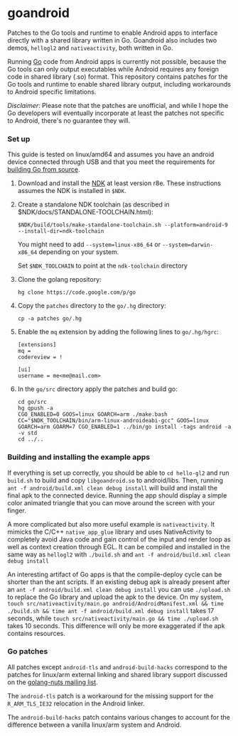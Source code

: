 goandroid
=========

Patches to the Go tools and runtime to enable Android apps to interface directly with a shared library written in Go. Goandroid also includes two demos, `hellogl2` and `nativeactivity`, both written in Go.

Running [Go](http://golang.org) code from Android apps is currently not possible, because the Go tools can only output executables while Android requires any foreign code in shared library (.so) format. This repository contains patches for the Go tools and runtime to enable shared library output, including workarounds to Android specific limitations.

*Disclaimer*: Please note that the patches are unofficial, and while I hope the Go developers will eventually incorporate at least the patches not specific to Android, there's no guarantee they will.

### Set up ###

This guide is tested on linux/amd64 and assumes you have an android device connected through USB and that you meet the requirements for [building Go from source](http://golang.org/doc/install/source).

1. Download and install the [NDK](http://developer.android.com/tools/sdk/ndk/index.html) at least version r8e. These instructions assumes the NDK is installed in `$NDK`.
2. Create a standalone NDK toolchain (as described in $NDK/docs/STANDALONE-TOOLCHAIN.html):

	`$NDK/build/tools/make-standalone-toolchain.sh --platform=android-9 --install-dir=ndk-toolchain`

	You might need to add `--system=linux-x86_64` or `--system=darwin-x86_64` depending on your system.

	Set `$NDK_TOOLCHAIN` to point at the `ndk-toolchain` directory

3. Clone the golang repository:

	`hg clone https://code.google.com/p/go`

4. Copy the `patches` directory  to the `go/.hg` directory:

	`cp -a patches go/.hg`

5. Enable the `mq` extension by adding the following lines to `go/.hg/hgrc`:

	```
	[extensions]  
	mq =
	codereview = !

	[ui]  
	username = me<me@mail.com>
	```

6. In the `go/src` directory apply the patches and build go:

	```
	cd go/src  
	hg qpush -a  
	CGO_ENABLED=0 GOOS=linux GOARCH=arm ./make.bash  
	CC="$NDK_TOOLCHAIN/bin/arm-linux-androideabi-gcc" GOOS=linux GOARCH=arm GOARM=7 CGO_ENABLED=1 ../bin/go install -tags android -a -v std  
	cd ../..
	```

### Building and installing the example apps ###

If everything is set up correctly, you should be able to `cd hello-gl2` and run `build.sh` to build and copy `libgoandroid.so` to android/libs. Then, running `ant -f android/build.xml clean debug install` will build and install the final apk to the connected device. Running the app should display a simple color animated triangle that you can move around the screen with your finger.

A more complicated but also more useful example is `nativeactivity`. It mimicks the C/C++ `native_app_glue` library and uses NativeActivity to completely avoid Java code and gain control of the input and render loop as well as context creation through EGL. It can be compiled and installed in the same way as `hellogl2` with `./build.sh` and `ant -f android/build.xml clean debug install`

An interesting artifact of Go apps is that the compile-deploy cycle can be shorter than the ant scripts. If an existing debug apk is already present after an `ant -f android/build.xml clean debug install` you can use `./upload.sh` to replace the Go library and upload the apk to the device. On my system, `touch src/nativeactivity/main.go android/AndroidManifest.xml && time ./build.sh && time ant -f android/build.xml debug install` takes 17 seconds, while `touch src/nativeactivity/main.go && time ./upload.sh` takes 10 seconds. This difference will only be more exaggerated if the apk contains resources.

### Go patches ###

All patches except `android-tls` and `android-build-hacks` correspond to the patches for linux/arm external linking and shared library support discussed on the [golang-nuts mailing list](https://groups.google.com/d/msg/golang-nuts/zmjXkGrEx6Q/L4R8qyw7WW4J).

The `android-tls` patch is a workaround for the missing support for the `R_ARM_TLS_IE32` relocation in the Android linker.

The `android-build-hacks` patch contains various changes to account for the difference between a vanilla linux/arm system and Android.
